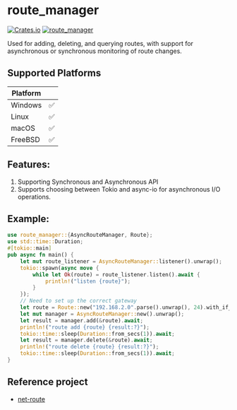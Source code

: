 # route_manager

[![Crates.io](https://img.shields.io/crates/v/route_manager.svg)](https://crates.io/crates/route_manager)
[![route_manager](https://docs.rs/route_manager/badge.svg)](https://docs.rs/route_manager)

Used for adding, deleting, and querying routes,
with support for asynchronous or synchronous monitoring of route changes.

## Supported Platforms

| Platform |   |
|----------|---|
| Windows  | ✅ |
| Linux    | ✅ |
| macOS    | ✅ |
| FreeBSD  | ✅ |

## Features:

1. Supporting Synchronous and Asynchronous API
2. Supports choosing between Tokio and async-io for asynchronous I/O operations.

## Example:

```rust
use route_manager::{AsyncRouteManager, Route};
use std::time::Duration;
#[tokio::main]
pub async fn main() {
    let mut route_listener = AsyncRouteManager::listener().unwrap();
    tokio::spawn(async move {
        while let Ok(route) = route_listener.listen().await {
            println!("listen {route}");
        }
    });
    // Need to set up the correct gateway
    let route = Route::new("192.168.2.0".parse().unwrap(), 24).with_if_index(1);
    let mut manager = AsyncRouteManager::new().unwrap();
    let result = manager.add(&route).await;
    println!("route add {route} {result:?}");
    tokio::time::sleep(Duration::from_secs(1)).await;
    let result = manager.delete(&route).await;
    println!("route delete {route} {result:?}");
    tokio::time::sleep(Duration::from_secs(1)).await;
}
```

## Reference project

- [net-route](https://github.com/johnyburd/net-route)